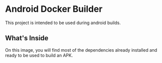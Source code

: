 # Android Docker Builder

This project is intended to be used during android builds.

## What's Inside

On this image, you will find most of the dependencies already installed and ready to be used to build an APK.
